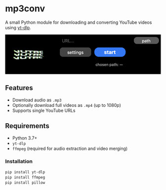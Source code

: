 # mp3conv

A small Python module for downloading and converting YouTube videos using [yt-dlp](https://github.com/yt-dlp/yt-dlp). <br>
<div style="text-align: center;">
  <img src="./preview.png" alt="preview" width="700" />
</div>

## Features

- Download audio as `.mp3`
- Optionally download full videos as `.mp4` (up to 1080p)
- Supports single YouTube URLs

## Requirements

- Python 3.7+
- `yt-dlp`
- `ffmpeg` (required for audio extraction and video merging)

### Installation

```bash
pip install yt-dlp
pip install ffmpeg
pip install pillow
